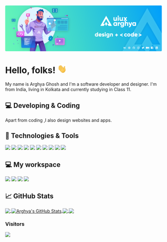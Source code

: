 <!-- GitHub Profile README -->

[![Header](https://raw.githubusercontent.com/uiuxarghya/uiuxarghya/main/assets/header1.png "Header")](https://github.com/uiuxarghya)

<!--------------------
![GitHub followers](https://img.shields.io/github/followers/uiuxarghya?label=Follow&style=social)
![GitHub Repo stars](https://img.shields.io/github/stars/uiuxarghya/uiuxarghya?style=social)
![GitHub Sponsors](https://img.shields.io/github/sponsors/uiuxarghya?style=social)
![Twitter Follow](https://img.shields.io/twitter/follow/uiuxarghya?label=Follow&style=social)
![Instagram](https://img.shields.io/badge/-E4405F?logo=instagram&label=Follow&style=social)
------------------------>

# Hello, folks! <img src="https://raw.githubusercontent.com/uiuxarghya/uiuxarghya/main/assets/wave.gif" width="30px">

My name is Arghya Ghosh and I'm a software developer and designer. I'm from India, living in Kolkata and currently studying in Class 11.

## 💻 Developing & Coding

Apart from coding ,I also design websites and apps.



## 🔧 Technologies & Tools
![](https://img.shields.io/badge/OS-Windows_10-informational?style=flat&logo=Windows&logoColor=white&color=2bbc8a)
![](https://img.shields.io/badge/Editor-VS_Code-informational?style=flat&logo=visual-studio-code&logoColor=white&color=2bbc8a)
![](https://img.shields.io/badge/Code-Java-informational?style=flat&logo=java&logoColor=white&color=2bbc8a)
![](https://img.shields.io/badge/Code-HTML_5-informational?style=flat&logo=html5&logoColor=white&color=2bbc8a)
![](https://img.shields.io/badge/Code-CSS_3-informational?style=flat&logo=css3&logoColor=white&color=2bbc8a)
![](https://img.shields.io/badge/Code-JavaScript-informational?style=flat&logo=javascript&logoColor=white&color=2bbc8a)
![](https://img.shields.io/badge/Code-React-informational?style=flat&logo=react&logoColor=white&color=2bbc8a)
![](https://img.shields.io/badge/Shell-Comand_Prompt-informational?logo=data:image/png;base64,iVBORw0KGgoAAAANSUhEUgAAAA4AAAAOCAYAAAAfSC3RAAAABmJLR0QA/wD/AP+gvaeTAAAAtUlEQVQokZ2SIW4CYRBG3xBWFFFHcLQL9+AISFwPsabXIsHU1zYcYSFYBCR1YF4NS7YL7A986puZ72VGDDypqIw6BvJEfhURq3OljtSjaR3VHKBzYodAdseFGfAG0K01D8AiAU4rUwd/I2LWRqnbyneuDD/UQWLzJQjsgS+1/yi4BF6A90fBT6CIiB/1Wy3VeTPUbTYioqj5ya2NFbgBXtVd23lA75T993I5ME6AZUSsE5l2/QE21V8quw/TuwAAAABJRU5ErkJggg==&logoColor=white&color=2bbc8a)
![](https://img.shields.io/badge/CDN-Netlify-informational?style=flat&logo=netlify&logoColor=white&color=2bbc8a)
![](https://img.shields.io/badge/CDN-vercel-informational?style=flat&logo=vercel&logoColor=white&color=2bbc8a)

##  💻 My workspace

![](https://img.shields.io/badge/Windows_10-informational?style=flat&logo=Windows&logoColor=white&color=0078d6)
![](https://img.shields.io/badge/Intel-i5_9th_Gen-informational?style=flat&logo=intel&logoColor=white&color=0071C5)
![](https://img.shields.io/badge/RAM-8_GB-informational?style=flat&logo=data:image/png;base64,iVBORw0KGgoAAAANSUhEUgAAAA4AAAAOCAYAAAAfSC3RAAAABmJLR0QA/wD/AP+gvaeTAAAAqUlEQVQokaWSsQ3CQAxF36GIMlQMAbkFaOgoGQCJIdiKIl3YIYxAg6gjSso0n8YJLhC5E1+yLJ39zpb84V9JCpK2lqOkpUX0tW/gQlJnuZZ0tKh9begPBq2BfeJyTQjhNkxrJd0lPTWtFmBmv5TABbgmTCwBCvdwSlwVPzFbxXTLqAZ4ADsPvhLADRCBDj7nWAEHYD4B98B5PIfBWQbwoLdc5SxX/bRcrt4PhcIRoFAWyAAAAABJRU5ErkJggg==&logoColor=white&color=GREEN)
![](https://img.shields.io/badge/NVIDIA-GEFORCE_GTX_1650-informational?style=flat&logo=nvidia&logoColor=white&color=76bc00)

 

## &#x1f4c8; GitHub Stats

<a href="https://github.com/uiuxarghya/uiuxarghya">
  <img align="center" src="https://github-readme-stats.uiuxarghya.vercel.app/api/top-langs/?username=uiuxarghya&layout=compact&title_color=ffffff&text_color=c9cacc&icon_color=2bbc8a&bg_color=1d1f21" />
</a>

<a href="https://github.com/uiuxarghya/uiuxarghya">
  <img align="center" src="https://github-readme-stats.uiuxarghya.vercel.app/api?username=uiuxarghya&show_icons=true&line_height=27&count_private=true&title_color=ffffff&text_color=c9cacc&icon_color=2bbc8a&bg_color=1d1f21" alt="Arghya's GitHub Stats" />
</a>

<a href="https://github.com/uiuxarghya/fonts">
  <img align="center" src="https://github-readme-stats.uiuxarghya.vercel.app/api/pin/?username=uiuxarghya&repo=fonts&title_color=ffffff&text_color=c9cacc&icon_color=2bbc8a&bg_color=1d1f21" />
</a>

<a href="https://github.com/uiuxarghya/javaprograms">
  <img align="center" src="https://github-readme-stats.uiuxarghya.vercel.app/api/pin/?username=uiuxarghya&repo=javaprograms&title_color=ffffff&text_color=c9cacc&icon_color=2bbc8a&bg_color=1d1f21" />
</a>

### Visitors</br>
  <a href="#"><img src="https://badges.pufler.dev/visits/uiuxarghya/uiuxarghya"></a>
